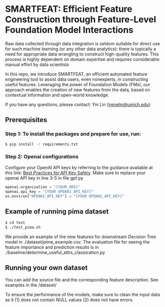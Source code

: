  # SMARTFEAT: Efficient Feature Construction through Feature-Level Foundation Model Interactions
 Raw data collected through data integration is seldom suitable for direct use for such machine learning (or any other data analytics): there is typically a need for appropriate data wrangling to construct high-quality features. This process is highly dependent on domain expertise and requires considerable manual effort by data scientists
 
 In this repo, we introduce SMARTFEAT, an efficient automated feature engineering tool to assist data users, even nonexperts, in constructing useful features. Leveraging the power of Foundation Models (FMs), our approach enables the creation of new features from the data, based on contextual information and open-world knowledge.
 
If you have any questions, please contact: Yin Lin (irenelin@umich.edu)




## Prerequisites
### Step 1: To install the packages and prepare for use, run:
```bash
$ pip install -r requirements.txt
```

### Step 2: Openai configurations
Configure your OpenAI API keys by referring to the guidance available at this link: [Best Practices for API Key Safety](https://help.openai.com/en/articles/5112595-best-practices-for-api-key-safety).
Make sure to replace your openai API key in line 3-5 in file gpt.py
```python
openai.organization = "[YOUR_ORG]"
openai.api_key = "[YOUR OPENAI_API_KEY]"
os.environ["OPENAI_API_KEY"] = "[YOUR OPENAI_API_KEY]"
```


## Example of running pima dataset

```bash
$ cd test
$ ./test_pima.sh
```

We provide an example of the new features for downstream Decision Tree model in ./dataset/pime_example.csv.
The evaluation file for seeing the feature importance and prediction results is in ./baseline/determine_useful_attrs_classication.py

## Running your own dataset

You can add the source file and the corresponding feature description. See examples in the /dataset/

To ensure the performance of the models, make sure to clean the input data as it (1) does not contain NULL values (2) does not have errors.